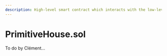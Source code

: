 ```yaml
---
description: High-level smart contract which interacts with the low-level Engine
---
```


# PrimitiveHouse.sol

To do by Clément...
